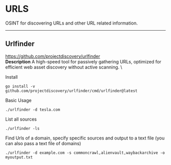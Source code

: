 # URLS
OSINT for discovering URLs and other URL related information.

***


## Urlfinder
https://github.com/projectdiscovery/urlfinder \
**Description** A high-speed tool for passively gathering URLs, optimized for efficient web asset discovery without active scanning. \

Install
```
go install -v github.com/projectdiscovery/urlfinder/cmd/urlfinder@latest
```
Basic Usage
```
./urlfinder -d tesla.com
```
List all sources
```
./urlfinder -ls
```
Find Urls of a domain, specify specific sources and output to a text file (you can also pass a text file of domains)
```
./urlfinder -d example.com -s commoncrawl,alienvault,waybackarchive -o myoutput.txt
```